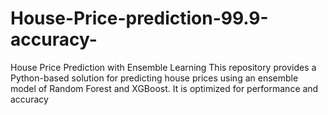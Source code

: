 # House-Price-prediction-99.9-accuracy-
House Price Prediction with Ensemble Learning This repository provides a Python-based solution for predicting house prices using an ensemble model of Random Forest and XGBoost. It is optimized for performance and accuracy
